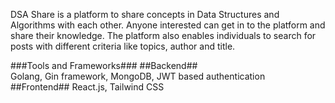 DSA Share is a platform to share concepts in Data Structures and Algorithms with each other. Anyone interested can get in to the platform and share their knowledge. The platform also enables individuals to search for posts with different criteria like topics, author and title. 

###Tools and Frameworks###
##Backend##  
Golang, Gin framework, MongoDB, JWT based authentication
##Frontend##
React.js, Tailwind CSS

